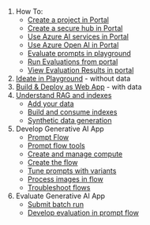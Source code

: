 
1. How To:
    - [Create a project in Portal](https://learn.microsoft.com/en-us/azure/ai-studio/how-to/create-projects?tabs=ai-studio)
    - [Create a secure hub in Portal](https://learn.microsoft.com/en-us/azure/ai-studio/how-to/create-secure-ai-hub)
    - [Use Azure AI services in Portal](https://learn.microsoft.com/en-us/azure/ai-studio/ai-services/how-to/connect-ai-services)
    - [Use Azure Open AI in Portal](https://learn.microsoft.com/en-us/azure/ai-studio/ai-services/how-to/connect-azure-openai)
    - [Evaluate prompts in playground](https://learn.microsoft.com/en-us/azure/ai-studio/how-to/evaluate-prompts-playground)
    - [Run Evaluations from portal](https://learn.microsoft.com/en-us/azure/ai-studio/how-to/evaluate-generative-ai-app)
    - [View Evaluation Results in portal](https://learn.microsoft.com/en-us/azure/ai-studio/how-to/evaluate-results)
1. [Ideate in Playground](https://learn.microsoft.com/en-us/azure/ai-studio/quickstarts/get-started-playground) - without data
1. [Build & Deploy as Web App](https://learn.microsoft.com/en-us/azure/ai-studio/tutorials/deploy-chat-web-app) - with data
1. [Understand RAG and indexes](https://learn.microsoft.com/en-us/azure/ai-studio/concepts/retrieval-augmented-generation)
    - [Add your data](https://learn.microsoft.com/en-us/azure/ai-studio/how-to/data-add)
    - [Build and consume indexes](https://learn.microsoft.com/en-us/azure/ai-studio/how-to/index-add)
    - [Synthetic data generation](https://learn.microsoft.com/en-us/azure/ai-studio/concepts/concept-synthetic-data)
1. Develop Generative AI App
    - [Prompt Flow](https://learn.microsoft.com/en-us/azure/ai-studio/how-to/prompt-flow) 
    - [Prompt flow tools](https://learn.microsoft.com/en-us/azure/ai-studio/how-to/prompt-flow-tools/prompt-flow-tools-overview)
    - [Create and manage compute](https://learn.microsoft.com/en-us/azure/ai-studio/how-to/create-manage-compute-session)
    - [Create the flow](https://learn.microsoft.com/en-us/azure/ai-studio/how-to/flow-develop)
    - [Tune prompts with variants](https://learn.microsoft.com/en-us/azure/ai-studio/how-to/flow-tune-prompts-using-variants)
    - [Process images in flow](https://learn.microsoft.com/en-us/azure/ai-studio/how-to/flow-process-image)
    - [Troubleshoot flows](https://learn.microsoft.com/en-us/azure/ai-studio/how-to/prompt-flow-troubleshoot)
1. Evaluate Generative AI App
    - [Submit batch run](https://learn.microsoft.com/en-us/azure/ai-studio/how-to/flow-bulk-test-evaluation)
    - [Develop evaluation in prompt flow](https://learn.microsoft.com/en-us/azure/ai-studio/how-to/flow-develop-evaluation)

